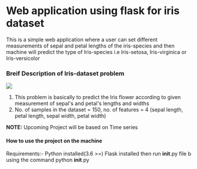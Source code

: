 # Web application using flask for iris dataset
This is a simple web application where a user can set different measurements of sepal and petal lengths of the iris-species and then machine will predict the type of Iris-species i.e Iris-setosa, Iris-virginica or Iris-versicolor

### Breif Description of Iris-dataset problem
<img src='http://image.slidesharecdn.com/irisdataanalysiswithr-140801203600-phpapp02/95/iris-data-analysis-example-in-r-3-638.jpg?cb=1406925587' />
<ol>
  <li>This problem is basically to predict the Iris flower according to given measurement of sepal's and petal's lengths and widths </li>
  <li>No. of samples in the dataset = 150, no. of features = 4 (sepal length, petal length, sepal width, petal width)</li>
</ol>
<b> NOTE:</b> Upcoming Project will be based on <span text-type='bold'>Time series</span>

#### How to use the project on the machine
Requirements:-
Python installed(3.6 >=)
Flask installed
then
run __init__.py file b using the command      python __init__.py


